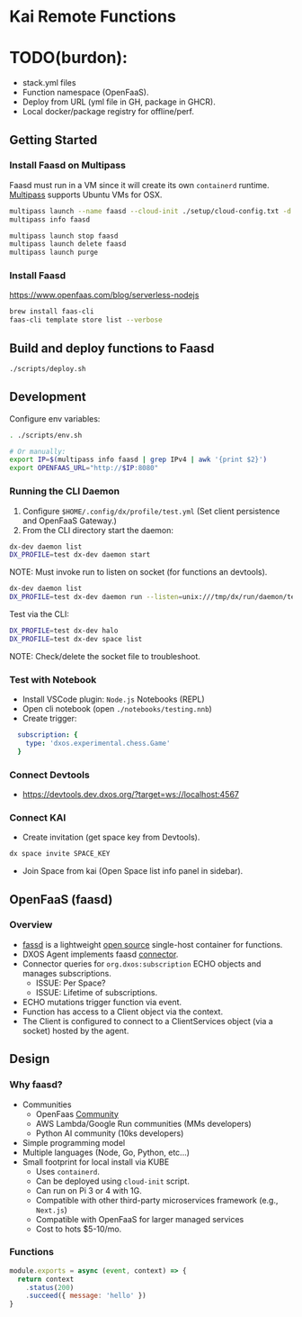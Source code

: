 # Kai Remote Functions


# TODO(burdon):
- stack.yml files
- Function namespace (OpenFaaS).
- Deploy from URL (yml file in GH, package in GHCR).
- Local docker/package registry for offline/perf.


## Getting Started

### Install Faasd on Multipass

Faasd must run in a VM since it will create its own `containerd` runtime.
[Multipass](https://github.com/openfaas/faasd/blob/master/docs/MULTIPASS.md) supports Ubuntu VMs for OSX.

```bash
multipass launch --name faasd --cloud-init ./setup/cloud-config.txt -d 10G
multipass info faasd
```

```bash
multipass launch stop faasd
multipass launch delete faasd
multipass launch purge
```

### Install Faasd

https://www.openfaas.com/blog/serverless-nodejs

```bash
brew install faas-cli
faas-cli template store list --verbose
```


## Build and deploy functions to Faasd

```bash
./scripts/deploy.sh
```


## Development

Configure env variables:

```bash
. ./scripts/env.sh

# Or manually:
export IP=$(multipass info faasd | grep IPv4 | awk '{print $2}')
export OPENFAAS_URL="http://$IP:8080"
```

### Running the CLI Daemon

1. Configure `$HOME/.config/dx/profile/test.yml` (Set client persistence and OpenFaaS Gateway.)
2. From the CLI directory start the daemon:

```bash
dx-dev daemon list
DX_PROFILE=test dx-dev daemon start
```

NOTE: Must invoke run to listen on socket (for functions an devtools).

```bash
dx-dev daemon list
DX_PROFILE=test dx-dev daemon run --listen=unix:///tmp/dx/run/daemon/test.sock --listen=ws://localhost:4567 --profile=test
```

Test via the CLI:

```bash
DX_PROFILE=test dx-dev halo
DX_PROFILE=test dx-dev space list
```

NOTE: Check/delete the socket file to troubleshoot.

### Test with Notebook

- Install VSCode plugin: `Node.js` Notebooks (REPL)
- Open cli notebook (open `./notebooks/testing.nnb`)
- Create trigger:

```yml
  subscription: {
    type: 'dxos.experimental.chess.Game'
  }
```

### Connect Devtools

- https://devtools.dev.dxos.org/?target=ws://localhost:4567

### Connect KAI

- Create invitation (get space key from Devtools).

```bash
dx space invite SPACE_KEY
```

- Join Space from kai (Open Space list info panel in sidebar).


## OpenFaaS (faasd)

### Overview

- [fassd](https://docs.openfaas.com/deployment/faasd) is a lightweight [open source](https://github.com/openfaas/faasd) single-host container for functions.
- DXOS Agent implements faasd [connector](https://docs.openfaas.com/deployment/pro/#event-connectors).
- Connector queries for `org.dxos:subscription` ECHO objects and manages subscriptions.
  - ISSUE: Per Space?
  - ISSUE: Lifetime of subscriptions.
- ECHO mutations trigger function via event.
- Function has access to a Client object via the context.
- The Client is configured to connect to a ClientServices object (via a socket) hosted by the agent.


## Design

### Why faasd?

- Communities
  - OpenFaas [Community](https://docs.openfaas.com/community)
  - AWS Lambda/Google Run communities (MMs developers) 
  - Python AI community (10ks developers)
- Simple programming model
- Multiple languages (Node, Go, Python, etc...)
- Small footprint for local install via KUBE
  - Uses `containerd`.
  - Can be deployed using `cloud-init` script.
  - Can run on Pi 3 or 4 with 1G.
  - Compatible with other third-party microservices framework (e.g., `Next.js`)
  - Compatible with OpenFaaS for larger managed services
  - Cost to hots $5-10/mo.

### Functions

```js
module.exports = async (event, context) => {
  return context
    .status(200)
    .succeed({ message: 'hello' })
}
```
